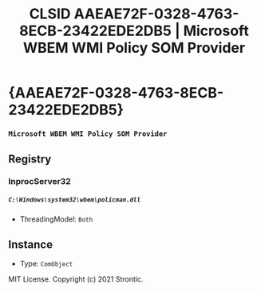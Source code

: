 ﻿---
title: "CLSID AAEAE72F-0328-4763-8ECB-23422EDE2DB5 | Microsoft WBEM WMI Policy SOM Provider"
excerpt: What is COM-Object CLSID AAEAE72F-0328-4763-8ECB-23422EDE2DB5?
---

# {AAEAE72F-0328-4763-8ECB-23422EDE2DB5}

### `Microsoft WBEM WMI Policy SOM Provider`

## Registry


### InprocServer32

##### `C:\Windows\system32\wbem\policman.dll`
* ThreadingModel: `Both`

## Instance

* Type: `ComObject`

MIT License. Copyright (c) 2021 Strontic.


